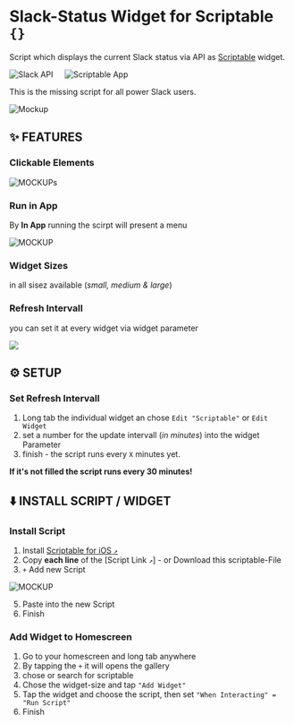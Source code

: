 # Slack-Status Widget for Scriptable `{}`

Script which displays the current Slack status via API as [Scriptable](https://apps.apple.com/us/app/scriptable/id1405459188?ign-mpt=uo%3D4) widget.

![Slack API](https://is2-ssl.mzstatic.com/image/thumb/Purple115/v4/90/55/78/90557863-a835-ae3d-ad63-2c15322c3b17/source/77x77bb.png)⠀⠀![Scriptable App](https://is1-ssl.mzstatic.com/image/thumb/Purple115/v4/92/2c/8d/922c8d5d-9e5b-207b-98fd-95d3387c8387/source/77x77bb.png)

This is the missing script for all power Slack users.

![Mockup](https://i.imgur.com/jiIXjxXl..jpg)

## ✨ FEATURES

### Clickable Elements

![MOCKUPs](https://imgur.com/xzipg3t..png)

### Run in App

By **In App** running the scirpt will present a menu

![MOCKUP](https://i.imgur.com/VtrcNixl.jpg)


### Widget Sizes

in all sisez available (_small, medium & large_)

### Refresh Intervall

you can set it at every widget via widget parameter

![](https://i.imgur.com/org7DQql.png)

## ⚙️ SETUP

### Set Refresh Intervall

1. Long tab the individual widget an chose `Edit "Scriptable"` or `Edit Widget`
2. set a number for the update intervall (_in minutes_) into the widget Parameter
3. finish - the script runs every `X` minutes yet.

**If it's not filled the script runs every 30 minutes!**


## ⬇️ INSTALL SCRIPT / WIDGET

### Install Script
1. Install [Scriptable for iOS `↗`](https://apps.apple.com/us/app/scriptable/id1405459188?ign-mpt=uo%3D4)
2. Copy **each line** of the [Script Link `↗`] - or Download this scriptable-File
3. `+` Add new Script

![MOCKUP](https://i.imgur.com/aCsxMMDm.jpg)

5. Paste into the new Script
6. Finish

### Add Widget to Homescreen
1. Go to your homescreen and long tab anywhere
2. By tapping the `+` it will opens the gallery
3. chose or search for scriptable
4. Chose the widget-size and tap `"Add Widget"`
5. Tap the widget and choose the script, then set `"When Interacting" = "Run Script"` 
6. Finish
